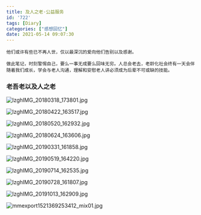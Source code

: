 ```yaml
---
title: 及人之老·公益服务
id: '722'
tags: [Diary]
categories: ["感想回忆"]
date: 2021-05-14 09:07:30
---
```


```
他们或许有些已不再人世，仅以最深沉的爱向他们告别以及感谢。

做此笔记，时刻警惕自己，要么一事无成要么回味无穷。人总会老去，老龄化社会终有一天会伴随着我们成长，学会与老人沟通，理解和安慰老人讲必须成为后辈不可或缺的技能。
```

### 老吾老以及人之老

![lzghIMG_20180318_173801.jpg](https://blog.dahouzi.cn/blog/picture/lzghIMG_20180318_173801.jpg?imageView/2/w/800)

![lzghIMG_20180422_163517.jpg](https://blog.dahouzi.cn/blog/picture/lzghIMG_20180422_163517.jpg?imageView/2/w/800)

![lzghIMG_20180520_162932.jpg](https://blog.dahouzi.cn/blog/picture/lzghIMG_20180520_162932.jpg?imageView/2/w/800)

![lzghIMG_20180624_163606.jpg](https://blog.dahouzi.cn/blog/picture/lzghIMG_20180624_163606.jpg?imageView/2/w/800)

![lzghIMG_20190331_161858.jpg](https://blog.dahouzi.cn/blog/picture/lzghIMG_20190331_161858.jpg?imageView/2/w/800)

![lzghIMG_20190519_164220.jpg](https://blog.dahouzi.cn/blog/picture/lzghIMG_20190519_164220.jpg?imageView/2/w/800)

![lzghIMG_20190714_162535.jpg](https://blog.dahouzi.cn/blog/picture/lzghIMG_20190714_162535.jpg?imageView/2/w/800)

![lzghIMG_20190728_161807.jpg](https://blog.dahouzi.cn/blog/picture/lzghIMG_20190728_161807.jpg?imageView/2/w/800)

![lzghIMG_20191013_162909.jpg](https://blog.dahouzi.cn/blog/picture/lzghIMG_20191013_162909.jpg?imageView/2/w/800)

![mmexport1521369253412_mix01.jpg](https://blog.dahouzi.cn/blog/picture/mmexport1521369253412_mix01.jpg?imageView/2/w/800)